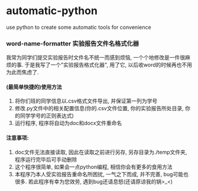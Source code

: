 # automatic-python
use python to create some automatic tools for convenience
### word-name-formatter 实验报告文件名格式化器
我常为同学们提交实验报告时文件名不统一而感到烦恼, 一个个地修改是一件很麻烦的事. 
于是我写了一个"实验报告格式化器", 用了它, 以后收word的时候再也不用为此而焦虑了.  
#### (最简单快捷的)使用方法
1. 将你们班的同学信息以.csv格式文件导出, 并保证第一列为学号
2. 修改.py文件中的相关配置信息(你的.csv文件位置, 你的实验报告所处目录, 你的同学学号的正则表达式)
3. 运行程序, 程序将自动为doc和docx文件重命名
#### 注意事项: 
1. doc文件无法直接读取, 因此在读取之前进行另存, 另存目录为./temp文件夹, 程序运行完毕后可手动删除
2. 这个程序很简单, 如果会一点python编程, 相信你会有更多的食用方法
3. 本程序乃本人受实验报告重命名所困扰, 一气之下而成, 并不完善, bug可能也很多. 若此程序有幸为您效劳, 遇到bug还请息怒(还请原谅我的锅>_<)
